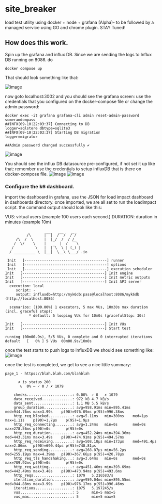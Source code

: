 # site_breaker
load test utility using docker + node + grafana  (Alpha)- to be followed by a managed service using GO and chrome plugin. STAY Tuned!

## How does this work.
Spin up the grafana and influx DB. Since we are sending the logs to Influx DB running on 8086.
do 
```
docker compose up
```
That should look something like that:

![image](https://user-images.githubusercontent.com/68027670/92811995-97999180-f3dc-11ea-8284-7371bbe815ed.png)

now goto localhost:3002 and you should see the grafana screen:
use the credentials that you configured on the docker-compose file or change the admin password:
```
docker exec -it grafana grafana-cli admin reset-admin-password somerandompass
##INFO[09-10|22:03:37] Connecting to DB                         logger=sqlstore dbtype=sqlite3
##INFO[09-10|22:03:37] Starting DB migration                    logger=migrator

##Admin password changed successfully ✔
```

![image](https://user-images.githubusercontent.com/68027670/92812326-e0e9e100-f3dc-11ea-8245-6dc138ef8871.png)

You should see the influx DB datasource pre-configured, if not set it up like that:
remember use the credentials to setup influxDB that is there on docker-compose file. 
![image](https://user-images.githubusercontent.com/68027670/92814571-011b9f00-f3e1-11ea-960c-bda44a9700ba.png)
![image](https://user-images.githubusercontent.com/68027670/92815147-961e9800-f3e1-11ea-9491-e6f40d016728.png)


### Configure the k6 dashboard.
import the dashboard in grafana, use the JSON for load impact dashboard in dashboards directory.
once imported, we are all set to run the loadimpact script.
the command output should look like this:

VUS: virtual users (example 100 users each second.)
DURATION: duration in minutes (example 10m)
```

          /\      |‾‾|  /‾‾/  /‾/
     /\  /  \     |  |_/  /  / /
    /  \/    \    |      |  /  ‾‾\
   /          \   |  |‾\  \ | (_) |
  / __________ \  |__|  \__\ \___/ .io

 Init   [--------------------------------------] runner
 Init   [--------------------------------------] options
 Init   [--------------------------------------] execution scheduler
Init   [--------------------------------------] Init engine
Init   [--------------------------------------] Init metric outputs 
Init   [--------------------------------------] Init API server     
  execution: local
     script: -
     output: influxdb=http://myk6db:pass@localhost:8086/myk6db (http://localhost:8086)

  scenarios: (100.00%) 1 executors, 5 max VUs, 10m30s max duration (incl. graceful stop):
           * default: 5 looping VUs for 10m0s (gracefulStop: 30s)

Init   [--------------------------------------] Init VUs
Init   [--------------------------------------] Start test

running (00m00.9s), 5/5 VUs, 0 complete and 0 interrupted iterations
default   [   0% ] 5 VUs  00m00.9s/10m0s

```
once the test starts to push logs to InfluxDB we should see something like:
![image](https://user-images.githubusercontent.com/68027670/92816631-61134500-f3e3-11ea-9c4d-7a1e530eab6a.png)

once the test is completed, we get to see a nice little summary:
```
page_1 - https://blah.blah.com/blahblah

      ✗ is status 200
       ↳  0% — ✓ 0 / ✗ 1079

    checks.....................: 0.00%  ✓ 0   ✗ 1079
    data_received..............: 972 kB 4.7 kB/s
    data_sent..................: 1.1 MB 5.5 kB/s
    group_duration.............: avg=958.91ms min=895.41ms med=944.76ms max=3.99s    p(90)=976.09ms p(95)=996.38ms
    http_req_blocked...........: avg=5.11ms   min=300ns    med=1µs      max=1.11s    p(90)=1.7µs    p(95)=1.9µs
    http_req_connecting........: avg=1.24ms   min=0s       med=0s       max=278.56ms p(90)=0s       p(95)=0s
    http_req_duration..........: avg=452.24ms min=394.36ms med=443.31ms max=3.49s    p(90)=474.91ms p(95)=494.57ms
    http_req_receiving.........: avg=508.18µs min=173µs    med=491.4µs  max=2.86ms   p(90)=690.44µs p(95)=748.81µs
    http_req_sending...........: avg=268.87µs min=56.2µs   med=255.19µs max=4.39ms   p(90)=367.66µs p(95)=420.78µs
    http_req_tls_handshaking...: avg=3.64ms   min=0s       med=0s       max=789.92ms p(90)=0s       p(95)=0s
    http_req_waiting...........: avg=451.46ms min=393.69ms med=442.49ms max=3.48s    p(90)=473.94ms p(95)=493.6ms
    http_reqs..................: 1079   5.216583/s
    iteration_duration.........: avg=959.04ms min=895.55ms med=944.88ms max=3.99s    p(90)=976.17ms p(95)=996.46ms
    iterations.................: 1075   5.197245/s
    vus........................: 5      min=5 max=5
    vus_max....................: 5      min=5 max=5
```
